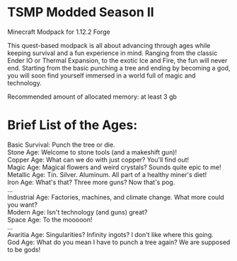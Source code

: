 # TSMP Modded Season II

Minecraft Modpack for 1.12.2 Forge  

This quest-based modpack is all about advancing through ages while keeping survival and a fun experience in mind. Ranging from the classic Ender IO or Thermal Expansion, to the exotic Ice and Fire, the fun will never end. Starting from the basic punching a tree and ending by becoming a god, you will soon find yourself immersed in a world full of magic and technology.  

Recommended amount of allocated memory: at least 3 gb  


# Brief List of the Ages:
Basic Survival: Punch the tree or die.  
Stone Age: Welcome to stone tools (and a makeshift gun)!  
Copper Age: What can we do with just copper? You'll find out!  
Magic Age: Magical flowers and weird crystals? Sounds quite epic to me!  
Metallic Age: Tin. Silver. Aluminum. All part of a healthy miner's diet!  
Iron Age: What's that? Three more guns? Now that's pog.  
...  
Industrial Age: Factories, machines, and climate change. What more could you want?  
Modern Age: Isn't technology (and guns) great?  
Space Age: To the mooooon!  
...  
Avaritia Age: Singularities? Infinity ingots? I don't like where this going.  
God Age: What do you mean I have to punch a tree again? We are supposed to be gods!  


